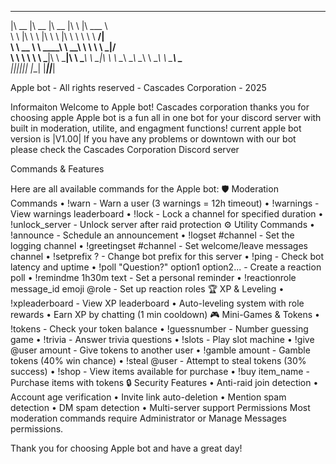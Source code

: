  ________  ________  ________  ___       _______      
|\   __  \|\   __  \|\   __  \|\  \     |\  ___ \     
\ \  \|\  \ \  \|\  \ \  \|\  \ \  \    \ \   __/|    
 \ \   __  \ \   ____\ \   ____\ \  \    \ \  \_|/__  
  \ \  \ \  \ \  \___|\ \  \___|\ \  \____\ \  \_|\ \ 
   \ \__\ \__\ \__\    \ \__\    \ \_______\ \_______\
    \|__|\|__|\|__|     \|__|     \|_______|\|_______|

Apple bot - All rights reserved - Cascades Corporation - 2025

Informaiton
Welcome to Apple bot!
Cascades corporation thanks you for choosing apple
Apple bot is a fun all in one bot for your discord server with built in moderation, utilite, and engagment functions!
current apple bot version is |V1.00|
If you have any problems or downtown with our bot please check the Cascades Corporation Discord server 

Commands & Features 

Here are all available commands for the Apple bot:
🛡️ Moderation Commands
• !warn - Warn a user (3 warnings = 12h timeout)
• !warnings - View warnings leaderboard
• !lock - Lock a channel for specified duration
• !unlock_server - Unlock server after raid protection
⚙️ Utility Commands
• !announce - Schedule an announcement
• !logset #channel - Set the logging channel
• !greetingset #channel - Set welcome/leave messages channel
• !setprefix ? - Change bot prefix for this server
• !ping - Check bot latency and uptime
• !poll "Question?" option1 option2... - Create a reaction poll
• !remindme 1h30m text - Set a personal reminder
• !reactionrole message_id emoji @role - Set up reaction roles
🏆 XP & Leveling
• !xpleaderboard - View XP leaderboard
• Auto-leveling system with role rewards
• Earn XP by chatting (1 min cooldown)
🎮 Mini-Games & Tokens
• !tokens - Check your token balance
• !guessnumber - Number guessing game
• !trivia - Answer trivia questions
• !slots - Play slot machine
• !give @user amount - Give tokens to another user
• !gamble amount - Gamble tokens (40% win chance)
• !steal @user - Attempt to steal tokens (30% success)
• !shop - View items available for purchase
• !buy item_name - Purchase items with tokens
🔒 Security Features
• Anti-raid join detection
• Account age verification
• Invite link auto-deletion
• Mention spam detection
• DM spam detection
• Multi-server support
Permissions
Most moderation commands require Administrator or Manage Messages permissions.

Thank you for choosing Apple bot and have a great day!
